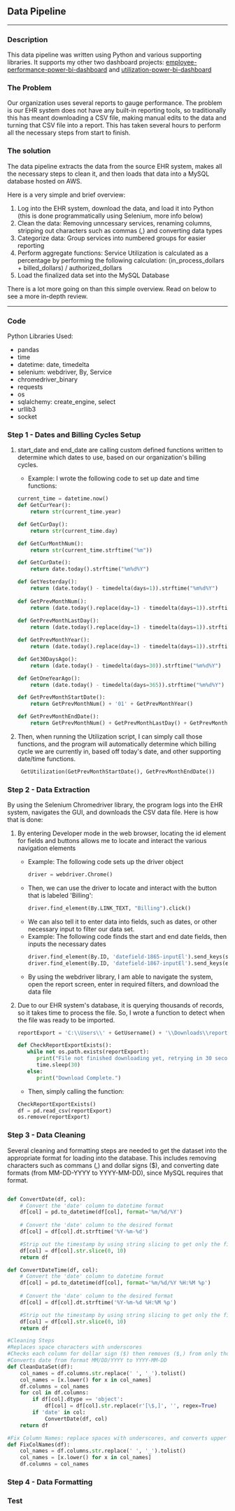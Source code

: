 ## Data Pipeline

---

### Description
This data pipeline was written using Python and various supporting libraries. It supports my other two dashboard projects: [employee-performance-power-bi-dashboard](https://github.com/gmar84/employee-performance-power-bi-dashboard) and [utilization-power-bi-dashboard](https://github.com/gmar84/utilization-power-bi-dashboard)

### The Problem
Our organization uses several reports to gauge performance. The problem is our EHR system does not have any built-in reporting tools, so traditionally this has meant downloading a CSV file, making manual edits to the data and turning that CSV file into a report. This has taken several hours to perform all the necessary steps from start to finish.

### The solution
The data pipeline extracts the data from the source EHR system, makes all the necessary steps to clean it, and then loads that data into a MySQL database hosted on AWS. 

Here is a very simple and brief overview:
1. Log into the EHR system, download the data, and load it into Python (this is done programmatically using Selenium, more info below)
2. Clean the data: Removing unncessary services, renaming columns, stripping out characters such as commas (,) and converting data types
3. Categorize data: Group services into numbered groups for easier reporting
4. Perform aggregate functions: Service Utilization is calculated as a percentage by performing the following calculation: (in_process_dollars + billed_dollars) / authorized_dollars
5. Load the finalized data set into the MySQL Database

There is a lot more going on than this simple overview. Read on below to see a more in-depth review.

---

### Code
Python Libraries Used:
- pandas
- time
- datetime: date, timedelta
- selenium: webdriver, By, Service
- chromedriver_binary
- requests
- os
- sqlalchemy: create_engine, select
- urllib3
- socket

### Step 1 - Dates and Billing Cycles Setup

1. start_date and end_date are calling custom defined functions written to determine which dates to use, based on our organization's billing cycles.
   - Example: I wrote the following code to set up date and time functions:

    ```python
    current_time = datetime.now()
    def GetCurYear():
        return str(current_time.year)
    
    def GetCurDay():
        return str(current_time.day)
    
    def GetCurMonthNum():
        return str(current_time.strftime("%m"))
    
    def GetCurDate():
        return date.today().strftime("%m%d%Y")
    
    def GetYesterday():
        return (date.today() - timedelta(days=1)).strftime("%m%d%Y")
        
    def GetPrevMonthNum():
        return (date.today().replace(day=1) - timedelta(days=1)).strftime("%m")
        
    def GetPrevMonthLastDay():
        return (date.today().replace(day=1) - timedelta(days=1)).strftime("%d")
    
    def GetPrevMonthYear():
        return (date.today().replace(day=1) - timedelta(days=1)).strftime("%Y")
    
    def Get30DaysAgo():
        return (date.today() - timedelta(days=30)).strftime("%m%d%Y")
    
    def GetOneYearAgo():
        return (date.today() - timedelta(days=365)).strftime("%m%d%Y")
    
    def GetPrevMonthStartDate():
        return GetPrevMonthNum() + '01' + GetPrevMonthYear()
    
    def GetPrevMonthEndDate():
        return GetPrevMonthNum() + GetPrevMonthLastDay() + GetPrevMonthYear()
    ```
2. Then, when running the Utilization script, I can simply call those functions, and the program will automatically determine which billing cycle we are currently in, based off today's date, and other supporting date/time functions.
   ```python
    GetUtilization(GetPrevMonthStartDate(), GetPrevMonthEndDate())
   ```

### Step 2 - Data Extraction

By using the Selenium Chromedriver library, the program logs into the EHR system, navigates the GUI, and downloads the CSV data file. Here is how that is done:
1. By entering Developer mode in the web browser, locating the id element for fields and buttons allows me to locate and interact the various navigation elements
    - Example: The following code sets up the driver object
      ```python
      driver = webdriver.Chrome()
      ```
    - Then, we can use the driver to locate and interact with the button that is labeled 'Billing':
      ```python
      driver.find_element(By.LINK_TEXT, "Billing").click()
      ```
    - We can also tell it to enter data into fields, such as dates, or other necessary input to filter our data set.
    - Example: The following code finds the start and end date fields, then inputs the necessary dates
      ```python
      driver.find_element(By.ID, 'datefield-1865-inputEl').send_keys(start_date)
      driver.find_element(By.ID, 'datefield-1867-inputEl').send_keys(end_date)
      ```
    - By using the webdriver library, I am able to navigate the system, open the report screen, enter in required filters, and download the data file

2. Due to our EHR system's database, it is querying thousands of records, so it takes time to process the file. So, I wrote a function to detect when the file was ready to be imported.
      ```python
      reportExport = 'C:\\Users\\' + GetUsername() + '\\Downloads\\reportExport.csv'
      
      def CheckReportExportExists():
         while not os.path.exists(reportExport):
            print("File not finished downloading yet, retrying in 30 seconds...")
            time.sleep(30)
         else:
            print("Download Complete.")
      ```
      - Then, simply calling the function:
      ```python
      CheckReportExportExists()
      df = pd.read_csv(reportExport)
      os.remove(reportExport)
      ```
  
### Step 3 - Data Cleaning

Several cleaning and formatting steps are needed to get the dataset into the appropriate format for loading into the database. This includes removing characters such as commans (,) and dollar signs ($), and converting date formats (from MM-DD-YYYY to YYYY-MM-DD), since MySQL requires that format.

```python

def ConvertDate(df, col): 
    # Convert the 'date' column to datetime format
    df[col] = pd.to_datetime(df[col], format='%m/%d/%Y')
    
    # Convert the 'date' column to the desired format
    df[col] = df[col].dt.strftime('%Y-%m-%d')

    #Strip out the timestamp by using string slicing to get only the first 10 characters
    df[col] = df[col].str.slice(0, 10)
    return df

def ConvertDateTime(df, col): 
    # Convert the 'date' column to datetime format
    df[col] = pd.to_datetime(df[col], format='%m/%d/%Y %H:%M %p')
    
    # Convert the 'date' column to the desired format
    df[col] = df[col].dt.strftime('%Y-%m-%d %H:%M %p')

    #Strip out the timestamp by using string slicing to get only the first 10 characters
    df[col] = df[col].str.slice(0, 10)  
    return df

#Cleaning Steps
#Replaces space characters with underscores 
#Checks each column for dollar sign ($) then removes ($,) from only those columns
#Converts date from format MM/DD/YYYY to YYYY-MM-DD
def CleanDataSet(df):
    col_names = df.columns.str.replace(' ', '_').tolist()
    col_names = [x.lower() for x in col_names]
    df.columns = col_names
    for col in df.columns:
        if df[col].dtype == 'object':
            df[col] = df[col].str.replace(r'[\$,]', '', regex=True)
        if 'date' in col:
            ConvertDate(df, col)
    return df

#Fix Column Names: replace spaces with underscores, and converts upper case to lower case
def FixColNames(df):
    col_names = df.columns.str.replace(' ', '_').tolist()
    col_names = [x.lower() for x in col_names]
    df.columns = col_names
```

### Step 4 - Data Formatting

### Test

